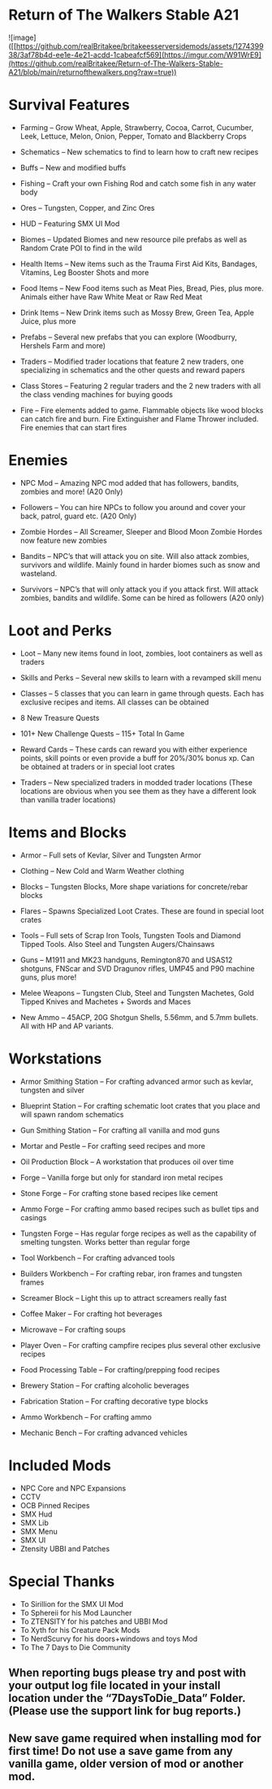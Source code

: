 # Return of The Walkers Stable A21

![image]([[https://github.com/realBritakee/britakeesserversidemods/assets/127439938/3af78b4d-ee1e-4e21-acdd-1cabeafcf569](https://imgur.com/W91WrE9](https://github.com/realBritakee/Return-of-The-Walkers-Stable-A21/blob/main/returnofthewalkers.png?raw=true))

# Survival Features
  - Farming – Grow Wheat, Apple, Strawberry, Cocoa, Carrot, Cucumber, Leek, Lettuce, Melon, Onion, Pepper, Tomato and Blackberry Crops

  - Schematics – New schematics to find to learn how to craft new recipes
    
  - Buffs – New and modified buffs
    
  - Fishing – Craft your own Fishing Rod and catch some fish in any water body
    
  - Ores – Tungsten, Copper, and Zinc Ores
    
  - HUD – Featuring SMX UI Mod
    
  - Biomes – Updated Biomes and new resource pile prefabs as well as Random Crate POI to find in the wild
    
  - Health Items – New items such as the Trauma First Aid Kits, Bandages, Vitamins, Leg Booster Shots and more
    
  - Food Items – New Food items such as Meat Pies, Bread, Pies, plus more. Animals either have Raw White Meat or Raw Red Meat
    
  - Drink Items – New Drink items such as Mossy Brew, Green Tea, Apple Juice, plus more
    
  - Prefabs – Several new prefabs that you can explore (Woodburry, Hershels Farm and more)
    
  - Traders – Modified trader locations that feature 2 new traders, one specializing in schematics and the other quests and reward papers
    
  - Class Stores – Featuring 2 regular traders and the 2 new traders with all the class vending machines for buying goods
    
  - Fire – Fire elements added to game. Flammable objects like wood blocks can catch fire and burn. Fire Extinguisher and Flame Thrower included. Fire enemies that can start fires

# Enemies
  - NPC Mod – Amazing NPC mod added that has followers, bandits, zombies and more! (A20 Only)

  - Followers – You can hire NPCs to follow you around and cover your back, patrol, guard etc. (A20 Only)

  - Zombie Hordes – All Screamer, Sleeper and Blood Moon Zombie Hordes now feature new zombies

  - Bandits – NPC’s that will attack you on site. Will also attack zombies, survivors and wildlife. Mainly found in harder biomes such as snow and wasteland.

  - Survivors – NPC’s that will only attack you if you attack first. Will attack zombies, bandits and wildlife. Some can be hired as followers (A20 only)

# Loot and Perks
  - Loot – Many new items found in loot, zombies, loot containers as well as traders
    
  - Skills and Perks – Several new skills to learn with a revamped skill menu
    
  - Classes – 5 classes that you can learn in game through quests. Each has exclusive recipes and items. All classes can be obtained
    
  - 8 New Treasure Quests
    
  - 101+ New Challenge Quests – 115+ Total In Game
    
  - Reward Cards – These cards can reward you with either experience points, skill points or even provide a buff for 20%/30% bonus xp. Can be obtained at traders or in special loot crates
    
  - Traders – New specialized traders in modded trader locations (These locations are obvious when you see them as they have a different look than vanilla trader locations)

# Items and Blocks
  - Armor – Full sets of Kevlar, Silver and Tungsten Armor
    
  - Clothing – New Cold and Warm Weather clothing
    
  - Blocks – Tungsten Blocks, More shape variations for concrete/rebar blocks
    
  - Flares – Spawns Specialized Loot Crates. These are found in special loot crates
    
  - Tools – Full sets of Scrap Iron Tools, Tungsten Tools and Diamond Tipped Tools. Also Steel and Tungsten Augers/Chainsaws
    
  - Guns – M1911 and MK23 handguns, Remington870 and USAS12 shotguns, FNScar and SVD Dragunov rifles, UMP45 and P90 machine guns, plus more!
    
  - Melee Weapons – Tungsten Club, Steel and Tungsten Machetes, Gold Tipped Knives and Machetes + Swords and Maces
    
  - New Ammo – 45ACP, 20G Shotgun Shells, 5.56mm, and 5.7mm bullets. All with HP and AP variants.

# Workstations
  - Armor Smithing Station – For crafting advanced armor such as kevlar, tungsten and silver
    
  - Blueprint Station – For crafting schematic loot crates that you place and will spawn random schematics
    
  - Gun Smithing Station – For crafting all vanilla and mod guns
    
  - Mortar and Pestle – For crafting seed recipes and more
    
  - Oil Production Block – A workstation that produces oil over time
    
  - Forge – Vanilla forge but only for standard iron metal recipes
    
  - Stone Forge – For crafting stone based recipes like cement
    
  - Ammo Forge – For crafting ammo based recipes such as bullet tips and casings
    
  - Tungsten Forge – Has regular forge recipes as well as the capability of smelting tungsten. Works better than regular forge
    
  - Tool Workbench – For crafting advanced tools
    
  - Builders Workbench – For crafting rebar, iron frames and tungsten frames
    
  - Screamer Block – Light this up to attract screamers really fast
    
  - Coffee Maker – For crafting hot beverages
    
  - Microwave – For crafting soups
    
  - Player Oven – For crafting campfire recipes plus several other exclusive recipes
    
  - Food Processing Table – For crafting/prepping food recipes
    
  - Brewery Station – For crafting alcoholic beverages
    
  - Fabrication Station – For crafting decorative type blocks
    
  - Ammo Workbench – For crafting ammo
    
  - Mechanic Bench – For crafting advanced vehicles

# Included Mods
  - NPC Core and NPC Expansions
  - CCTV
  - OCB Pinned Recipes
  - SMX Hud
  - SMX Lib
  - SMX Menu
  - SMX UI
  - Ztensity UBBI and Patches

# Special Thanks
  - To Sirillion for the SMX UI Mod
  - To Sphereii for his Mod Launcher
  - To ZTENSITY for his patches and UBBI Mod
  - To Xyth for his Creature Pack Mods
  - To NerdScurvy for his doors+windows and toys Mod
  - To The 7 Days to Die Community



## When reporting bugs please try and post with your output log file located in your install location under the “7DaysToDie_Data” Folder. (Please use the support link for bug reports.)

## New save game required when installing mod for first time! Do not use a save game from any vanilla game, older version of mod or another mod.
